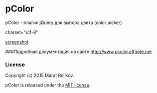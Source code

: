 # pColor
pColor - плагин jQuery для выбора цвета (color picker)

charset="utf-8"

[screenshot](http://pcolor.offnote.net/screenshot.png)


###Подробная документация на сайте 
http://www.pcolor.offnote.net

### License

Copyright (c) 2015 Marat Belikov.


pColor is released under the [MIT license](https://github.com/offnote/pColor/blob/master/LICENSE.md).

